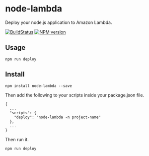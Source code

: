 # node-lambda

Deploy your node.js application to Amazon Lambda.

[![BuildStatus](https://travis-ci.org/motdotla/node-lambda.png?branch=master)](https://travis-ci.org/motdotla/node-lambda)
[![NPM version](https://badge.fury.io/js/node-lambda.png)](http://badge.fury.io/js/node-lambda)

## Usage

```
npm run deploy
```

## Install

```
npm install node-lambda --save
```

Then add the following to your scripts inside your package.json file.

```
{
  ...
  "scripts": {
    "deploy": "node-lambda -n project-name"
  },
  ...
}
```

Then run it.

```
npm run deploy
```
